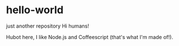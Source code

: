 # hello-world
just another repository
Hi humans!

Hubot here, I like Node.js and Coffeescript (that's what I'm made of!).
